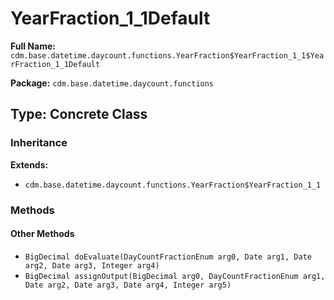# YearFraction_1_1Default

**Full Name:** `cdm.base.datetime.daycount.functions.YearFraction$YearFraction_1_1$YearFraction_1_1Default`

**Package:** `cdm.base.datetime.daycount.functions`

## Type: Concrete Class

### Inheritance

**Extends:**
- `cdm.base.datetime.daycount.functions.YearFraction$YearFraction_1_1`

### Methods

#### Other Methods

- `BigDecimal doEvaluate(DayCountFractionEnum arg0, Date arg1, Date arg2, Date arg3, Integer arg4)`
- `BigDecimal assignOutput(BigDecimal arg0, DayCountFractionEnum arg1, Date arg2, Date arg3, Date arg4, Integer arg5)`

